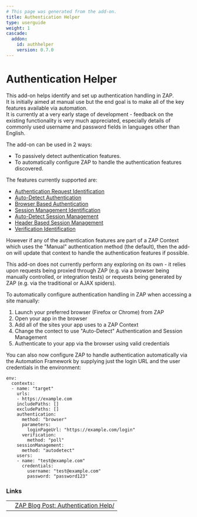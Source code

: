 ```yaml
---
# This page was generated from the add-on.
title: Authentication Helper
type: userguide
weight: 1
cascade:
  addon:
    id: authhelper
    version: 0.7.0
---
```


# Authentication Helper

This add-on helps identify and set up authentication handling in ZAP.  
It is initially aimed at manual use but the end goal is to make all of the key features available via automation.  
It is currently at a very early stage of development - feedback on the existing functionality is very much appreciated, especially details of commonly used username and password fields in languages other than English.

The add-on can be used in 2 ways:

* To passively detect authentication features.
* To automatically configure ZAP to handle the authentication features discovered.

The features currently supported are:


* [Authentication Request Identification](/docs/desktop/addons/authentication-helper/auth-req-id/)
* [Auto-Detect Authentication](/docs/desktop/addons/authentication-helper/autodetect-auth/)
* [Browser Based Authentication](/docs/desktop/addons/authentication-helper/browser-auth/)
* [Session Management Identification](/docs/desktop/addons/authentication-helper/session-mgmt-id/)
* [Auto-Detect Session Management](/docs/desktop/addons/authentication-helper/autodetect-session/)
* [Header Based Session Management](/docs/desktop/addons/authentication-helper/session-header/)
* [Verification Identification](/docs/desktop/addons/authentication-helper/verification-id/)

However if any of the authentication features are part of a ZAP Context which uses the "Manual" authentication method (the default), then the add-on will update that context to handle the authentication features if possible.

This add-on does not currently perform any exploring on its own - it relies upon requests being proxied through ZAP
(e.g. via a browser being manually controlled, or integration tests) or requests being generated by ZAP
(e.g. via the traditional or AJAX spiders).

To automatically configure authentication handling in ZAP when accessing a site manually:

1. Launch your preferred browser (Firefox or Chrome) from ZAP
2. Open your app in the browser
3. Add all of the sites your app uses to a ZAP Context
4. Change the contect to use "Auto-Detect" Authentication and Session Management
5. Authenticate to your app via the browser using valid credentials

You can also now configure ZAP to handle authentication automatically via the Automation Framework by supplying just the login URL and the user credentials in the environment:

```
env:
  contexts:
  - name: "target"
    urls:
    - https://example.com
    includePaths: []
    excludePaths: []
    authentication:
      method: "browser"
      parameters: 
        loginPageUrl: "https://example.com/login"
      verification:
        method: "poll"
    sessionManagement:
      method: "autodetect"
    users:
    - name: "test@example.com"
      credentials:
        username: "test@example.com"
        password: "password123"
```

### Links

|   |                                                                              |
|---|------------------------------------------------------------------------------|
|   | [ZAP Blog Post: Authentication Help/](/blog/2023-01-19-authentication-help/) |

